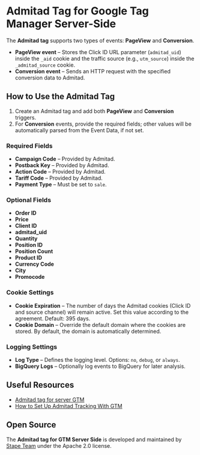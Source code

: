 # Admitad Tag for Google Tag Manager Server-Side

The **Admitad tag** supports two types of events: **PageView** and **Conversion**.

- **PageView event** – Stores the Click ID URL parameter (`admitad_uid`) inside the `_aid` cookie and the traffic source (e.g., `utm_source`) inside the `_admitad_source` cookie.
- **Conversion event** – Sends an HTTP request with the specified conversion data to Admitad.

## How to Use the Admitad Tag

1. Create an Admitad tag and add both **PageView** and **Conversion** triggers.
2. For **Conversion** events, provide the required fields; other values will be automatically parsed from the Event Data, if not set.

### Required Fields

- **Campaign Code** – Provided by Admitad.
- **Postback Key** – Provided by Admitad.
- **Action Code** – Provided by Admitad.
- **Tariff Code** – Provided by Admitad.
- **Payment Type** – Must be set to `sale`.

### Optional Fields

- **Order ID**
- **Price**
- **Client ID**
- **admitad_uid**
- **Quantity**
- **Position ID**
- **Position Count**
- **Product ID**
- **Currency Code**
- **City**
- **Promocode**

### Cookie Settings

- **Cookie Expiration** – The number of days the Admitad cookies (Click ID and source channel) will remain active. Set this value according to the agreement. Default: 395 days.
- **Cookie Domain** – Override the default domain where the cookies are stored. By default, the domain is automatically determined.

### Logging Settings

- **Log Type** – Defines the logging level. Options: `no`, `debug`, or `always`.
- **BigQuery Logs** – Optionally log events to BigQuery for later analysis.

## Useful Resources

- [Admitad tag for server GTM](https://stape.io/solutions/admitad-tag)
- [How to Set Up Admitad Tracking With GTM](https://stape.io/blog/admitad-gtm-tag-setup)

## Open Source

The **Admitad tag for GTM Server Side** is developed and maintained by [Stape Team](https://stape.io/) under the Apache 2.0 license.
